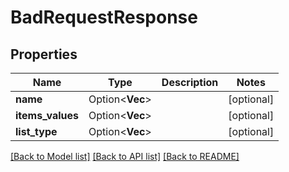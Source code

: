 # BadRequestResponse

## Properties

Name | Type | Description | Notes
------------ | ------------- | ------------- | -------------
**name** | Option<**Vec<String>**> |  | [optional]
**items_values** | Option<**Vec<String>**> |  | [optional]
**list_type** | Option<**Vec<String>**> |  | [optional]

[[Back to Model list]](../README.md#documentation-for-models) [[Back to API list]](../README.md#documentation-for-api-endpoints) [[Back to README]](../README.md)


